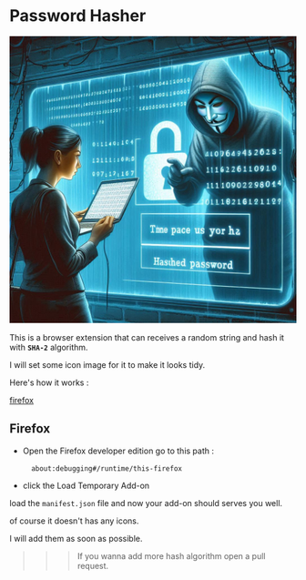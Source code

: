 # Password Hasher

<img src="./preview/hasher.png" />

This is a browser extension that can receives a random string and hash it with **`SHA-2`** algorithm.

I will set some icon image for it to make it looks tidy.

Here's how it works :

<a href="#firefox">firefox</a>

## Firefox

- Open the Firefox developer edition go to this path :

        about:debugging#/runtime/this-firefox

- click the
        Load Temporary Add-on

load the `manifest.json` file and now your add-on should serves you well.

of course it doesn't has any icons.

I will add them as soon as possible.

> > > If you wanna add more hash algorithm open a pull request.
